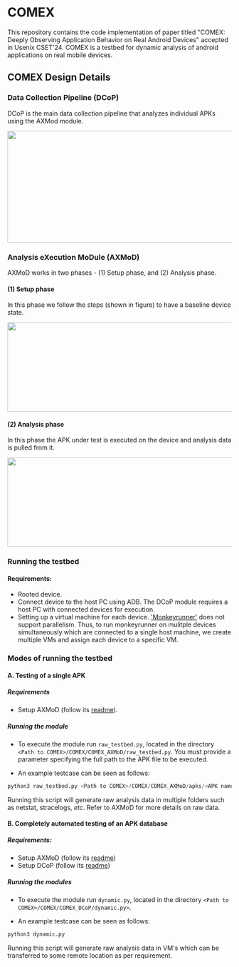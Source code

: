 # COMEX
This repository contains the code implementation of paper titled "COMEX: Deeply Observing Application Behavior on Real Android Devices" accepted in Usenix CSET'24. COMEX is a testbed for dynamic analysis of android applications on real mobile devices. 

## COMEX Design Details

### Data Collection Pipeline (DCoP)
DCoP is the main data collection pipeline that analyzes individual APKs using the AXMod module. 

<div align = "center">
<img src="https://github.com/zeya2u9/COMEX/assets/108210209/9020254f-8801-4728-8eab-7dbd71c70380" width="600" height="250">

</div>

### Analysis eXecution MoDule (AXMoD)
AXMoD works in two phases - (1) Setup phase, and (2) Analysis phase. 

#### (1) Setup phase
In this phase we follow the steps (shown in figure) to have a baseline device state. 

<img src="https://github.com/zeya2u9/COMEX/assets/108210209/92a10c2c-9f87-4ff9-8eb0-e99a8934d705" width="800" height="200">

#### (2) Analysis phase
In this phase the APK under test is executed on the device and analysis data is pulled from it.

<img src="https://github.com/zeya2u9/COMEX/assets/108210209/7e22c81b-cfd1-4beb-b309-c848db5744c6" width="800" height="200">


### Running the testbed
#### Requirements:
- Rooted device.
- Connect device to the host PC using ADB. The DCoP module requires a host PC with connected devices for execution.
- Setting up a virtual machine for each device. ['Monkeyrunner'](https://developer.android.com/studio/test/monkeyrunner) does not support parallelism. Thus, to run monkeyrunner on mulitple devices simultaneously which are connected to a single host machine, we create multiple VMs and assign each device to a specific VM. 


### Modes of running the testbed

#### A. Testing of a single APK

##### Requirements
- Setup AXMoD (follow its [readme](https://github.com/zeya2u9/COMEX/blob/main/COMEX_AXMoD/README.md)).

##### Running the module
- To execute the module run `raw_testbed.py`, located in the directory `<Path to COMEX>/COMEX/COMEX_AXMoD/raw_testbed.py`. You must provide a parameter specifying the full path to the APK file to be executed.

- An example testcase can be seen as follows:

```python
python3 raw_testbed.py <Path to COMEX>/COMEX/COMEX_AXMoD/apks/<APK name>
```

Running this script will generate raw analysis data in multiple folders such as netstat, stracelogs, *etc*. Refer to AXMoD for more details on raw data.

#### B. Completely automated testing of an APK database

##### Requirements:
- Setup AXMoD (follow its [readme](https://github.com/zeya2u9/COMEX/blob/main/COMEX_AXMoD/README.md))
- Setup DCoP (follow its [readme](https://github.com/zeya2u9/COMEX/blob/main/COMEX_DCoP/README.md))

##### Running the modules
- To execute the module run `dynamic.py`, located in the directory `<Path to COMEX>/COMEX/COMEX_DCoP/dynamic.py>`.

- An example testcase can be seen as follows:

```python
python3 dynamic.py
```

Running this script will generate raw analysis data in VM's which can be transferred to some remote location as per requirement.
